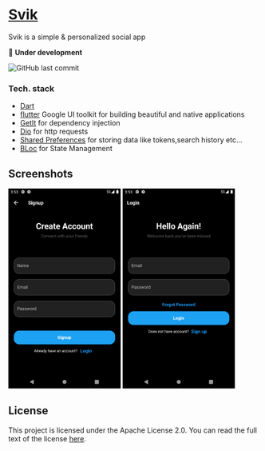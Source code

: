 <!-- <h1 style="color: red; text-shadow: 2px 2px 2px #000000;font-family: Times New Roman;">Svik 2</h1> -->

# [Svik](https://svik.netlify.app)


Svik is a simple & personalized social app

🔴 **Under development**


![GitHub last commit](https://img.shields.io/github/last-commit/svikapp/svikapp)


### Tech. stack

* [Dart](https://dart.dev)
* [flutter](https://flutter.dev) Google UI toolkit for building beautiful and native applications
* [GetIt](https://pub.dev/packages/get_it) for dependency injection
* [Dio](https://pub.dev/packages/dio) for http requests
* [Shared Preferences](https://pub.dev/packages/shared_preferences) for storing data like tokens,search history etc...
* [BLoc](https://pub.dev/packages/flutter_bloc) for State Management

<!-- ## Dependencies

Here are the packages used in this Flutter project:

![](https://img.shields.io/pub/v/dio?color=blue&label=dio)

![](https://img.shields.io/pub/v/flutter_bloc?color=purple&label=flutter_bloc)

![](https://img.shields.io/pub/v/shared_preferences?color=orange&label=shared_preferences)


![](https://img.shields.io/pub/v/get_it?color=green&label=get_it)


![Pub Version](https://img.shields.io/pub/v/eva_icons_flutter?label=eva_icons_flutter) -->


## Screenshots

<img src="screenshots/signup.png" alt="Signup Page" height="400">

<img src="screenshots/login.png" alt="Login Page" height="400">




## License
This project is licensed under the Apache License 2.0. You can read the full text of the license [here](https://www.apache.org/licenses/LICENSE-2.0).

